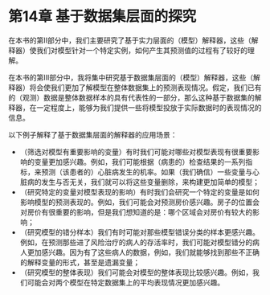 # 第14章 基于数据集层面的探究

在本书的第II部分中，我们主要研究了基于实力层面的（模型）解释器，这些（解释器）使我们对模型针对一个特定实例，如何产生其预测值的过程有了较好的理解。

在本书的第III部分中，我将集中研究基于数据集层面的（模型）解释器，这些（解释器）将会使我们更加了解模型在整体数据集上的预测表现情况。假定，我们已有的（观测）数据是整体数据样本的具有代表性的一部分，那么这种基于数据集的解释器，在一定程度上，能够为我们提供一些将模型投放于实际数据时的表现情况的信息。

以下例子解释了基于数据集层面的解释器的应用场景：

* （筛选对模型有重要影响的变量）有时我们可能对哪些对模型表现有很重要影响的变量更加感兴趣。例如，我们可能根据（病患的）检查结果的一系列指标，来预测（该患者的）心脏病发生的机率。如果（我们确信）一些变量与心脏病的发生与否无关，我们就可以将这些变量删除，来构建更加简单的模型；
* （研究特定的变量对模型表现的影响）有时我们会研究一个特定的变量是如何影响模型的预测表现的。例如，我们可能会对预测房价感兴趣。房子的位置会对房价有很重要的影响，但是我们想知道的是：哪个区域会对房价有较大的影响；
* （研究模型的错分样本）我们有时可能对那些模型错误分类的样本更感兴趣。例如，在预测那些进了风险治疗的病人的存活率时，我们可能对模型错分的病人更加感兴趣。因为有了这些病人的数据，例如，我们就能够找到那些不正确的解释变量的形式，甚至是遗漏变量；
* （研究模型的整体表现）我们可能会对模型的整体表现比较感兴趣。例如，我们可能会对两个模型在特定数据集上的平均表现情况更加感兴趣。



